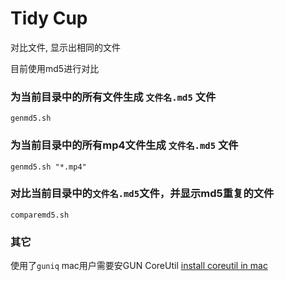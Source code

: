 
# Tidy Cup

对比文件, 显示出相同的文件

目前使用md5进行对比





### 为当前目录中的所有文件生成 `文件名.md5` 文件
```
genmd5.sh
```

### 为当前目录中的所有mp4文件生成 `文件名.md5` 文件
```
genmd5.sh "*.mp4"
```

### 对比当前目录中的`文件名.md5`文件，并显示md5重复的文件
```
comparemd5.sh 
```

### 其它
使用了`guniq` mac用户需要安GUN CoreUtil [install coreutil in mac](https://apple.stackexchange.com/questions/69223/how-to-replace-mac-os-x-utilities-with-gnu-core-utilities)
